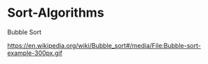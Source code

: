 # Sort-Algorithms
Bubble Sort

https://en.wikipedia.org/wiki/Bubble_sort#/media/File:Bubble-sort-example-300px.gif
